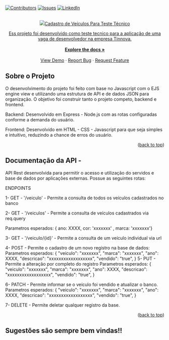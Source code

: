 [![Contributors][contributors-shield]][contributors-url]
[![Issues][issues-shield]][issues-url]
[![LinkedIn][linkedin-shield]][linkedin-url]


<br />
<div align="center">
  <a href="https://github.com/mmar11/testetinnova">
    <img src="
  </a>

<h3 align="center">Cadastro de Veículos Para Teste Técnico</h3>

  <p align="center">
    Ess projeto foi desenvolvido como teste tecnico para a aplicação de uma vaga de desenvolvedor na empresa Tinnova.
    <br />
    <br />
    <a href="https://github.com/mmar11/testetinnova"><strong>Explore the docs »</strong></a>
    <br />
    <br />
    <a href="https://github.com/mmar11/testetinnova">View Demo</a>
    ·
    <a href="https://github.com/mmar11/testetinnova">Report Bug</a>
    ·
    <a href="https://github.com/mmar11/testetinnova">Request Feature</a>
  </p>
</div>





<!-- SOBRE O PROJETO -->
## Sobre o Projeto

O desenvolvimento do projeto foi feito com base no Javascript com o EJS engine view e utilizando uma estrutura de API e de dados JSON para organização.
O objetivo foi construir tanto o projeto competo, backend e frontend.<br />

Backend: Desenvolvido em Express - Node.js com as rotas configuradas conforme a demanda do usuário.

Frontend: Desenvolvido em HTML - CSS - Javascript para que seja simples e intuitivo, reduzindo a chance de erros do usuário.

<p align="right">(<a href="#readme-top">back to top</a>)</p>


<!-- GETTING STARTED -->
## Documentação da API - 

API Rest desenvolvida para permitir o acesso e utilização do servidos e base de dados por aplicações externas. Possue as seguintes rotas:


ENDPOINTS

1- GET - '/veiculo' - Permite a consulta de todos os veículos cadastrados no banco

2- GET - '/veiculos' - Permite a consulta de veículos cadastrados via req.query
  
  Parametros esperados: { ano: XXXX, cor: 'xxxxxxx' , marca: 'xxxxxxx'}
  
3- GET - '/veiculo/{id}' - Permite a consulta de um veículo individual via url

4- POST - Permite o cadastro de um novo registro na base de dados:
Parametros esperados:   {
    "veiculo": "xxxxxxx",
    "marca": "xxxxxxx",
    "ano": XXXX,
    "descricao": "xxxxxxxxxxxxxxxxxx",
    "vendido": "true",
   }
5- PUT - Permite a alteração por completo do registro 
Parametros esperados:   {
    "veiculo": "xxxxxxx",
    "marca": "xxxxxxx",
    "ano": XXXX,
    "descricao": "xxxxxxxxxxxxxxxxxx",
    "vendido": "true",
   }
  
  6- PATCH - Permite informar se o veículo foi vendido e atualizar o banco.
Parametros esperados:   {
    "veiculo": "xxxxxxx",
    "marca": "xxxxxxx",
    "ano": XXXX,
    "descricao": "xxxxxxxxxxxxxxxxxx",
    "vendido": "true",
   }
   

  7- DELETE - Permite deletar qualquer registro da base.


<p align="right">(<a href="#readme-top">back to top</a>)</p>



## Sugestões são sempre bem vindas!!








<!-- MARKDOWN LINKS & IMAGES -->
<!-- https://www.markdownguide.org/basic-syntax/#reference-style-links -->
[contributors-shield]: https://img.shields.io/github/contributors/github_username/repo_name.svg?style=for-the-badge
[contributors-url]: https://www.linkedin.com/in/marcelo-mariano-dev/
[forks-shield]: https://img.shields.io/github/forks/github_username/repo_name.svg?style=for-the-badge
[forks-url]: https://github.com/github_username/repo_name/network/members
[stars-shield]: https://img.shields.io/github/stars/github_username/repo_name.svg?style=for-the-badge
[stars-url]: https://github.com/github_username/repo_name/stargazers
[issues-shield]: https://img.shields.io/github/issues/github_username/repo_name.svg?style=for-the-badge
[issues-url]: https://github.com/mmar11/cadastro_simbiose/issues
[license-shield]: https://img.shields.io/github/license/github_username/repo_name.svg?style=for-the-badge
[license-url]: https://github.com/github_username/repo_name/blob/master/LICENSE.txt
[linkedin-shield]: https://img.shields.io/badge/-LinkedIn-black.svg?style=for-the-badge&logo=linkedin&colorB=555
[linkedin-url]: https://www.linkedin.com/in/marcelo-mariano-dev/
[product-screenshot]: images/screenshot.png
[Next.js]: https://img.shields.io/badge/next.js-000000?style=for-the-badge&logo=nextdotjs&logoColor=white
[Next-url]: https://nextjs.org/
[React.js]: https://img.shields.io/badge/React-20232A?style=for-the-badge&logo=react&logoColor=61DAFB
[React-url]: https://reactjs.org/
[Vue.js]: https://img.shields.io/badge/Vue.js-35495E?style=for-the-badge&logo=vuedotjs&logoColor=4FC08D
[Vue-url]: https://vuejs.org/
[Angular.io]: https://img.shields.io/badge/Angular-DD0031?style=for-the-badge&logo=angular&logoColor=white
[Angular-url]: https://angular.io/
[Svelte.dev]: https://img.shields.io/badge/Svelte-4A4A55?style=for-the-badge&logo=svelte&logoColor=FF3E00
[Svelte-url]: https://svelte.dev/
[Laravel.com]: https://img.shields.io/badge/Laravel-FF2D20?style=for-the-badge&logo=laravel&logoColor=white
[Laravel-url]: https://laravel.com
[Bootstrap.com]: https://img.shields.io/badge/Bootstrap-563D7C?style=for-the-badge&logo=bootstrap&logoColor=white
[Bootstrap-url]: https://getbootstrap.com
[JQuery.com]: https://img.shields.io/badge/jQuery-0769AD?style=for-the-badge&logo=jquery&logoColor=white
[JQuery-url]: https://jquery.com 
